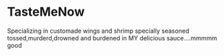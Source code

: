 TasteMeNow
==========

Specializing in customade wings and shrimp specially seasoned tossed,murderd,drowned and burdened  in MY delicious sauce....mmmmm good
